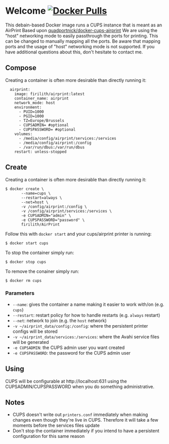 # Welcome  <a href="https://hub.docker.com/r/firilith/airprint/"><img src="https://img.shields.io/docker/pulls/firilith/airprint.svg?style=flat-square&logo=docker" alt="Docker Pulls"></a>

This debain-based Docker image runs a CUPS instance that is meant as an AirPrint
Based upon [quadportnick/docker-cups-airprint](https://github.com/quadportnick/docker-cups-airprint)
We are using the "host" networking mode to easily passthrough the ports for printing. This can be changed to manually mapping all the ports.
Be aware that mapping ports and the usage of "host" networking mode is not supported.
If you have additional questions about this, don't hesitate to contact me.

## Compose
Creating a container is often more desirable than directly running it:
```
  airprint:
    image: firilith/airprint:latest
    container_name: airprint
    network_mode: host
    environment:
      - PUID=1000
      - PGID=1000
      - TZ=Europe/Brussels
      - CUPSADMIN= #optional
      - CUPSPASSWORD= #optional
    volumes:
      - /media/config/airprint/services:/services
      - /media/config/airprint:/config
      - /var/run/dbus:/var/run/dbus
    restart: unless-stopped
```

## Create
Creating a container is often more desirable than directly running it:
```
$ docker create \
       --name=cups \
       --restart=always \
       --net=host \
       -v /config/airprint:/config \
       -v /config/airprint/services:/services \
       -e CUPSADMIN="admin" \
       -e CUPSPASSWORD="password" \
       firilith/AirPrint
```
Follow this with `docker start` and your cups/airprint printer is running:
```
$ docker start cups
```
To stop the container simply run:
```
$ docker stop cups
```
To remove the conainer simply run:
```
$ docker rm cups
```

### Parameters
* `--name`: gives the container a name making it easier to work with/on (e.g.
  `cups`)
* `--restart`: restart policy for how to handle restarts (e.g. `always` restart)
* `--net`: network to join (e.g. the `host` network)
* `-v ~/airprint_data/config:/config`: where the persistent printer configs
   will be stored
* `-v ~/airprint_data/services:/services`: where the Avahi service files will
   be generated
* `-e CUPSADMIN`: the CUPS admin user you want created
* `-e CUPSPASSWORD`: the password for the CUPS admin user

## Using
CUPS will be configurable at http://localhost:631 using the
CUPSADMIN/CUPSPASSWORD when you do something administrative.

## Notes
* CUPS doesn't write out `printers.conf` immediately when making changes even
though they're live in CUPS. Therefore it will take a few moments before the
services files update
* Don't stop the container immediately if you intend to have a persistent
configuration for this same reason
